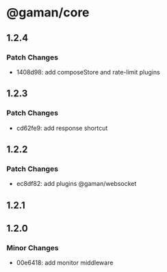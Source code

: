 # @gaman/core

## 1.2.4

### Patch Changes

- 1408d98: add composeStore and rate-limit plugins

## 1.2.3

### Patch Changes

- cd62fe9: add response shortcut

## 1.2.2

### Patch Changes

- ec8df82: add plugins @gaman/websocket

## 1.2.1

## 1.2.0

### Minor Changes

- 00e6418: add monitor middleware
